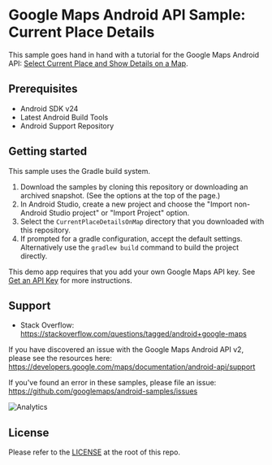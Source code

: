 Google Maps Android API Sample: Current Place Details
=====================================================

This sample goes hand in hand with a tutorial for the Google Maps Android API:
[Select Current Place and Show Details on a Map](https://developers.google.com/maps/documentation/android-api/current-place-tutorial).

Prerequisites
--------------

- Android SDK v24
- Latest Android Build Tools
- Android Support Repository

Getting started
---------------

This sample uses the Gradle build system.

1. Download the samples by cloning this repository or downloading an archived
  snapshot. (See the options at the top of the page.)
1. In Android Studio, create a new project and choose the "Import non-Android Studio project" or
  "Import Project" option.
1. Select the `CurrentPlaceDetailsOnMap` directory that you downloaded with this repository.
1. If prompted for a gradle configuration, accept the default settings.
  Alternatively use the `gradlew build` command to build the project directly.

This demo app requires that you add your own Google Maps API key. See [Get an API Key](../../../docs/GET_AN_API_KEY.md) for more instructions.

Support
-------

- Stack Overflow: https://stackoverflow.com/questions/tagged/android+google-maps

If you have discovered an issue with the Google Maps Android API v2, please see
the resources here: https://developers.google.com/maps/documentation/android-api/support

If you've found an error in these samples, please file an issue:
https://github.com/googlemaps/android-samples/issues

![Analytics](https://ga-beacon.appspot.com/UA-12846745-20/android-samples-apidemos/readme?pixel)

License
-------

Please refer to the [LICENSE](https://github.com/googlemaps/android-samples/blob/main/LICENSE) at the root of this repo.
